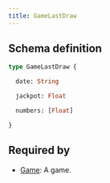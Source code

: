 ```yaml
---
title: GameLastDraw
---
```




## Schema definition
```graphql
type GameLastDraw {

  date: String

  jackpot: Float

  numbers: [Float]

}
```

## Required by
* [Game](graphql/schema/game.md): A game.
